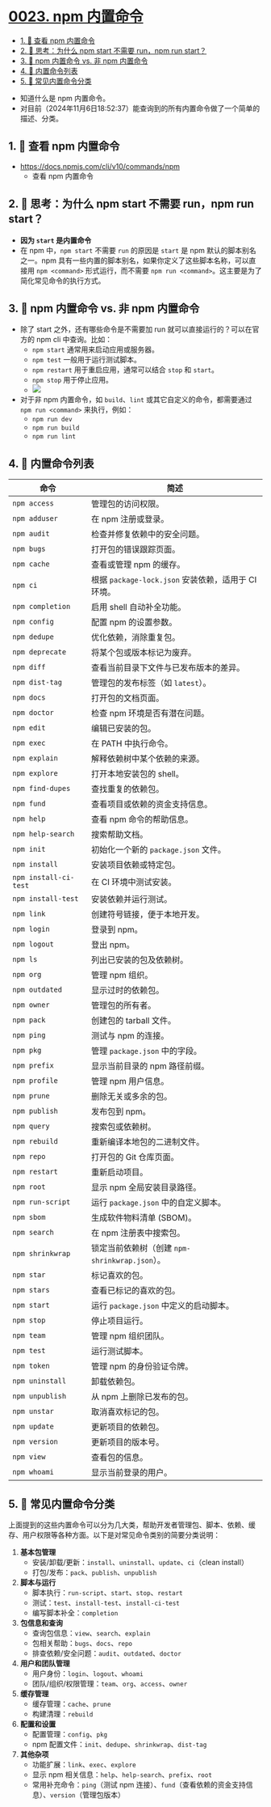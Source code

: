 # [0023. npm 内置命令](https://github.com/tnotesjs/TNotes.nodejs/tree/main/notes/0023.%20npm%20%E5%86%85%E7%BD%AE%E5%91%BD%E4%BB%A4)

<!-- region:toc -->

- [1. 🔗 查看 npm 内置命令](#1--查看-npm-内置命令)
- [2. 🤔 思考：为什么 npm start 不需要 run，npm run start？](#2--思考为什么-npm-start-不需要-runnpm-run-start)
- [3. 📒 npm 内置命令 vs. 非 npm 内置命令](#3--npm-内置命令-vs-非-npm-内置命令)
- [4. 📒 内置命令列表](#4--内置命令列表)
- [5. 📒 常见内置命令分类](#5--常见内置命令分类)

<!-- endregion:toc -->
- 知道什么是 npm 内置命令。
- 对目前（2024年11月6日18:52:37）能查询到的所有内置命令做了一个简单的描述、分类。

## 1. 🔗 查看 npm 内置命令

- https://docs.npmjs.com/cli/v10/commands/npm
  - 查看 npm 内置命令

## 2. 🤔 思考：为什么 npm start 不需要 run，npm run start？

- **因为 `start` 是内置命令**
- 在 npm 中，`npm start` 不需要 `run` 的原因是 `start` 是 npm 默认的脚本别名之一。npm 具有一些内置的脚本别名，如果你定义了这些脚本名称，可以直接用 `npm <command>` 形式运行，而不需要 `npm run <command>`。这主要是为了简化常见命令的执行方式。

## 3. 📒 npm 内置命令 vs. 非 npm 内置命令

- 除了 start 之外，还有哪些命令是不需要加 run 就可以直接运行的？可以在官方的 npm cli 中查询。比如：
  - `npm start` 通常用来启动应用或服务器。
  - `npm test` 一般用于运行测试脚本。
  - `npm restart` 用于重启应用，通常可以结合 `stop` 和 `start`。
  - `npm stop` 用于停止应用。
  - ![](assets/2024-11-06-18-33-06.png)
- 对于非 npm 内置命令，如 `build`、`lint` 或其它自定义的命令，都需要通过 `npm run <command>` 来执行，例如：
  - `npm run dev`
  - `npm run build`
  - `npm run lint`

## 4. 📒 内置命令列表

| 命令                  | 简述                                                |
| --------------------- | --------------------------------------------------- |
| `npm access`          | 管理包的访问权限。                                  |
| `npm adduser`         | 在 npm 注册或登录。                                 |
| `npm audit`           | 检查并修复依赖中的安全问题。                        |
| `npm bugs`            | 打开包的错误跟踪页面。                              |
| `npm cache`           | 查看或管理 npm 的缓存。                             |
| `npm ci`              | 根据 `package-lock.json` 安装依赖，适用于 CI 环境。 |
| `npm completion`      | 启用 shell 自动补全功能。                           |
| `npm config`          | 配置 npm 的设置参数。                               |
| `npm dedupe`          | 优化依赖，消除重复包。                              |
| `npm deprecate`       | 将某个包或版本标记为废弃。                          |
| `npm diff`            | 查看当前目录下文件与已发布版本的差异。              |
| `npm dist-tag`        | 管理包的发布标签（如 `latest`）。                   |
| `npm docs`            | 打开包的文档页面。                                  |
| `npm doctor`          | 检查 npm 环境是否有潜在问题。                       |
| `npm edit`            | 编辑已安装的包。                                    |
| `npm exec`            | 在 PATH 中执行命令。                                |
| `npm explain`         | 解释依赖树中某个依赖的来源。                        |
| `npm explore`         | 打开本地安装包的 shell。                            |
| `npm find-dupes`      | 查找重复的依赖包。                                  |
| `npm fund`            | 查看项目或依赖的资金支持信息。                      |
| `npm help`            | 查看 npm 命令的帮助信息。                           |
| `npm help-search`     | 搜索帮助文档。                                      |
| `npm init`            | 初始化一个新的 `package.json` 文件。                |
| `npm install`         | 安装项目依赖或特定包。                              |
| `npm install-ci-test` | 在 CI 环境中测试安装。                              |
| `npm install-test`    | 安装依赖并运行测试。                                |
| `npm link`            | 创建符号链接，便于本地开发。                        |
| `npm login`           | 登录到 npm。                                        |
| `npm logout`          | 登出 npm。                                          |
| `npm ls`              | 列出已安装的包及依赖树。                            |
| `npm org`             | 管理 npm 组织。                                     |
| `npm outdated`        | 显示过时的依赖包。                                  |
| `npm owner`           | 管理包的所有者。                                    |
| `npm pack`            | 创建包的 tarball 文件。                             |
| `npm ping`            | 测试与 npm 的连接。                                 |
| `npm pkg`             | 管理 `package.json` 中的字段。                      |
| `npm prefix`          | 显示当前目录的 npm 路径前缀。                       |
| `npm profile`         | 管理 npm 用户信息。                                 |
| `npm prune`           | 删除无关或多余的包。                                |
| `npm publish`         | 发布包到 npm。                                      |
| `npm query`           | 搜索包或依赖树。                                    |
| `npm rebuild`         | 重新编译本地包的二进制文件。                        |
| `npm repo`            | 打开包的 Git 仓库页面。                             |
| `npm restart`         | 重新启动项目。                                      |
| `npm root`            | 显示 npm 全局安装目录路径。                         |
| `npm run-script`      | 运行 `package.json` 中的自定义脚本。                |
| `npm sbom`            | 生成软件物料清单 (SBOM)。                           |
| `npm search`          | 在 npm 注册表中搜索包。                             |
| `npm shrinkwrap`      | 锁定当前依赖树（创建 `npm-shrinkwrap.json`）。      |
| `npm star`            | 标记喜欢的包。                                      |
| `npm stars`           | 查看已标记的喜欢的包。                              |
| `npm start`           | 运行 `package.json` 中定义的启动脚本。              |
| `npm stop`            | 停止项目运行。                                      |
| `npm team`            | 管理 npm 组织团队。                                 |
| `npm test`            | 运行测试脚本。                                      |
| `npm token`           | 管理 npm 的身份验证令牌。                           |
| `npm uninstall`       | 卸载依赖包。                                        |
| `npm unpublish`       | 从 npm 上删除已发布的包。                           |
| `npm unstar`          | 取消喜欢标记的包。                                  |
| `npm update`          | 更新项目的依赖包。                                  |
| `npm version`         | 更新项目的版本号。                                  |
| `npm view`            | 查看包的信息。                                      |
| `npm whoami`          | 显示当前登录的用户。                                |

## 5. 📒 常见内置命令分类

上面提到的这些内置命令可以分为几大类，帮助开发者管理包、脚本、依赖、缓存、用户权限等各种方面。以下是对常见命令类别的简要分类说明：

1. **基本包管理**
   - 安装/卸载/更新：`install`、`uninstall`、`update`、`ci`（clean install）
   - 打包/发布：`pack`、`publish`、`unpublish`
2. **脚本与运行**
   - 脚本执行：`run-script`、`start`、`stop`、`restart`
   - 测试：`test`、`install-test`、`install-ci-test`
   - 编写脚本补全：`completion`
3. **包信息和查询**
   - 查询包信息：`view`、`search`、`explain`
   - 包相关帮助：`bugs`、`docs`、`repo`
   - 排查依赖/安全问题：`audit`、`outdated`、`doctor`
4. **用户和团队管理**
   - 用户身份：`login`、`logout`、`whoami`
   - 团队/组织/权限管理：`team`、`org`、`access`、`owner`
5. **缓存管理**
   - 缓存管理：`cache`、`prune`
   - 构建清理：`rebuild`
6. **配置和设置**
   - 配置管理：`config`、`pkg`
   - npm 配置文件：`init`、`dedupe`、`shrinkwrap`、`dist-tag`
7. **其他杂项**
   - 功能扩展：`link`、`exec`、`explore`
   - 显示 npm 相关信息：`help`、`help-search`、`prefix`、`root`
   - 常用补充命令：`ping`（测试 npm 连接）、`fund`（查看依赖的资金支持信息）、`version`（管理包版本）
